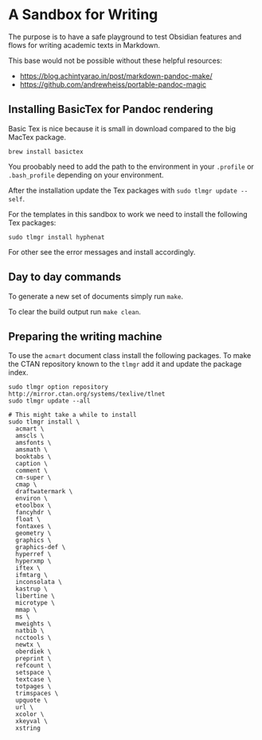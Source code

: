 # A Sandbox for Writing

The purpose is to have a safe playground to test Obsidian features and flows for writing academic texts in Markdown.

This base would not be possible without these helpful resources:

- https://blog.achintyarao.in/post/markdown-pandoc-make/
- https://github.com/andrewheiss/portable-pandoc-magic

## Installing BasicTex for Pandoc rendering

Basic Tex is nice because it is small in download compared to the big MacTex package.

`brew install basictex`

You proobably need to add the path to the environment in your `.profile` or `.bash_profile` depending on your environment.

After the installation update the Tex packages with `sudo tlmgr update --self`.

For the templates in this sandbox to work we need to install the following Tex packages:

```
sudo tlmgr install hyphenat
```

For other see the error messages and install accordingly.


## Day to day commands

To generate a new set of documents simply run `make`.

To clear the build output run `make clean`.

## Preparing the writing machine

To use the `acmart` document class install the following packages. To make the CTAN repository known to the `tlmgr` add it and update the package index.

```shell
sudo tlmgr option repository http://mirror.ctan.org/systems/texlive/tlnet
sudo tlmgr update --all
```

```shell
# This might take a while to install
sudo tlmgr install \
  acmart \
  amscls \
  amsfonts \
  amsmath \
  booktabs \
  caption \
  comment \
  cm-super \
  cmap \
  draftwatermark \
  environ \
  etoolbox \
  fancyhdr \
  float \
  fontaxes \
  geometry \
  graphics \
  graphics-def \
  hyperref \
  hyperxmp \
  iftex \
  ifmtarg \
  inconsolata \
  kastrup \
  libertine \
  microtype \
  mmap \
  ms \
  mweights \
  natbib \
  ncctools \
  newtx \
  oberdiek \
  preprint \
  refcount \
  setspace \
  textcase \
  totpages \
  trimspaces \
  upquote \
  url \
  xcolor \
  xkeyval \
  xstring
```

